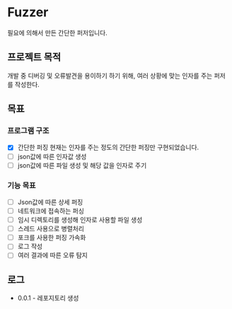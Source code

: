 # Fuzzer

필요에 의해서 만든 간단한 퍼저입니다.

## 프로젝트 목적

개발 중 디버깅 및 오류발견을 용이하기 하기 위해, 여러 상황에 맞는 인자를 주는 퍼저를 작성한다.

## 목표

### 프로그램 구조

- [X] 간단한 퍼징
  현재는 인자를 주는 정도의 간단한 퍼징만 구현되었습니다.
- [ ] json값에 따른 인자값 생성
- [ ] json값에 따른 파일 생성 및 해당 값을 인자로 주기

### 기능 목표

- [ ] Json값에 따른 상세 퍼징
- [ ] 네트워크에 접속하는 퍼싱
- [ ] 임시 디렉토리를 생성해 인자로 사용할 파일 생성
- [ ] 스레드 사용으로 병렬처리
- [ ] 포크를 사용한 퍼징 가속화
- [ ] 로그 작성
- [ ] 여러 결과에 따른 오류 탐지

## 로그

- 0.0.1 - 레포지토리 생성
